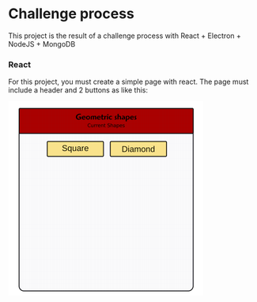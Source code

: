 # Challenge process

This project is the result of a challenge process with React + Electron + NodeJS + MongoDB


### React

For this project, you must create a simple page with react. The page must include a header and 2
buttons as like this:

![alt tag](https://raw.githubusercontent.com/migueloop/1streaction/master/chall_imgs/img1.png)
